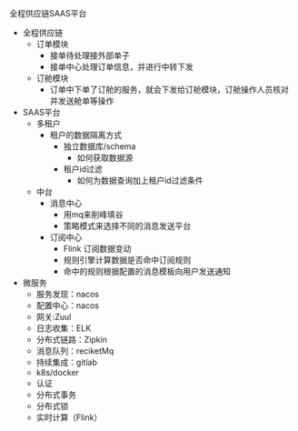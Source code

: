 全程供应链SAAS平台
- 全程供应链
	- 订单模块
		- 接单待处理接外部单子
		- 接单中心处理订单信息，并进行中转下发
	- 订舱模块
		- 订单中下单了订舱的服务，就会下发给订舱模块，订舱操作人员核对并发送舱单等操作
- SAAS平台
	- 多租户
		- 租户的数据隔离方式
			- 独立数据库/schema
				- 如何获取数据源
			- 租户id过滤
				- 如何为数据查询加上租户id过滤条件
	- 中台
		- 消息中心
			- 用mq来削峰填谷
			- 策略模式来选择不同的消息发送平台
		- 订阅中心
			- Flink 订阅数据变动
			- 规则引擎计算数据是否命中订阅规则
			- 命中的规则根据配置的消息模板向用户发送通知
- 微服务
	- 服务发现：nacos
	- 配置中心：nacos
	- 网关:Zuul
	- 日志收集：ELK
	- 分布式链路：Zipkin
	- 消息队列：reciketMq
	- 持续集成：gitlab
	- k8s/docker
	- 认证
	- 分布式事务
	- 分布式锁
	- 实时计算（Flink）